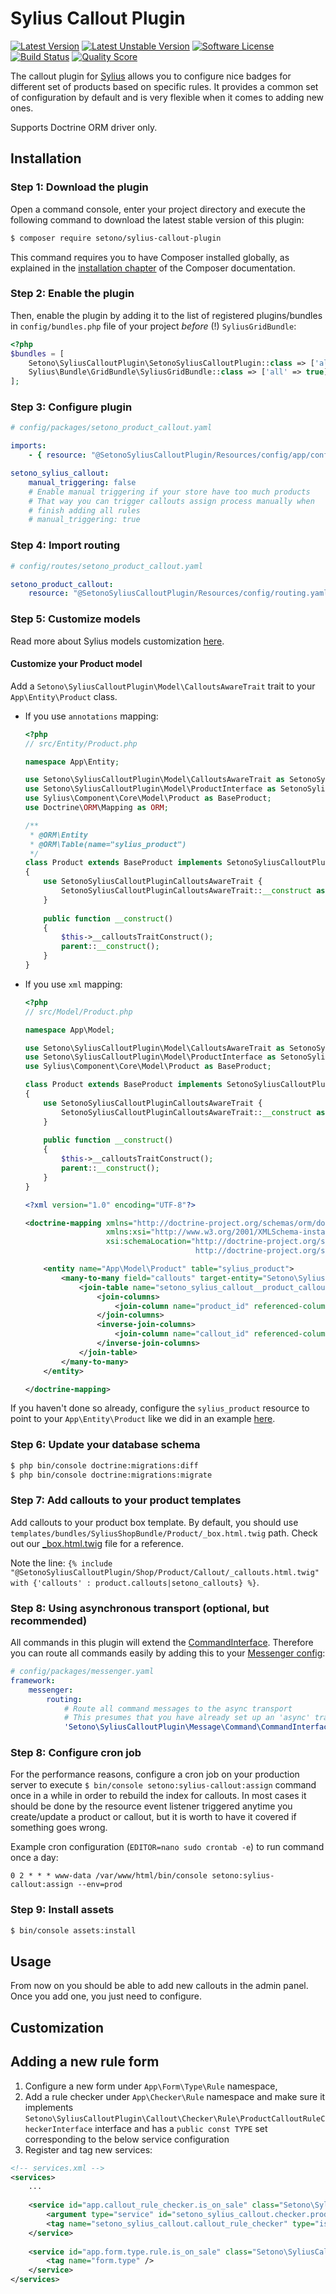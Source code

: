 # Sylius Callout Plugin

[![Latest Version][ico-version]][link-packagist]
[![Latest Unstable Version][ico-unstable-version]][link-packagist]
[![Software License][ico-license]](LICENSE)
[![Build Status][ico-travis]][link-travis]
[![Quality Score][ico-code-quality]][link-code-quality]

The callout plugin for [Sylius](https://sylius.com/) allows you to configure nice badges for different set of products
based on specific rules. It provides a common set of configuration by default and is very flexible when it comes to adding new ones.

Supports Doctrine ORM driver only.

## Installation

### Step 1: Download the plugin

Open a command console, enter your project directory and execute the following command to download the latest stable version of this plugin:

```bash
$ composer require setono/sylius-callout-plugin
```

This command requires you to have Composer installed globally, as explained in the [installation chapter](https://getcomposer.org/doc/00-intro.md) of the Composer documentation.

### Step 2: Enable the plugin

Then, enable the plugin by adding it to the list of registered plugins/bundles
in `config/bundles.php` file of your project *before* (!) `SyliusGridBundle`:

```php
<?php
$bundles = [
    Setono\SyliusCalloutPlugin\SetonoSyliusCalloutPlugin::class => ['all' => true],
    Sylius\Bundle\GridBundle\SyliusGridBundle::class => ['all' => true],
];
```

### Step 3: Configure plugin
```yaml
# config/packages/setono_product_callout.yaml

imports:
    - { resource: "@SetonoSyliusCalloutPlugin/Resources/config/app/config.yaml" }

setono_sylius_callout:
    manual_triggering: false
    # Enable manual triggering if your store have too much products
    # That way you can trigger callouts assign process manually when
    # finish adding all rules
    # manual_triggering: true
```

### Step 4: Import routing

```yaml
# config/routes/setono_product_callout.yaml

setono_product_callout:
    resource: "@SetonoSyliusCalloutPlugin/Resources/config/routing.yaml"
```

### Step 5: Customize models

Read more about Sylius models customization [here](https://docs.sylius.com/en/latest/customization/model.html).

#### Customize your Product model

Add a `Setono\SyliusCalloutPlugin\Model\CalloutsAwareTrait` trait to your `App\Entity\Product` class.

- If you use `annotations` mapping:

    ```php
    <?php 
    // src/Entity/Product.php
    
    namespace App\Entity;

    use Setono\SyliusCalloutPlugin\Model\CalloutsAwareTrait as SetonoSyliusCalloutPluginCalloutsAwareTrait;
    use Setono\SyliusCalloutPlugin\Model\ProductInterface as SetonoSyliusCalloutPluginCalloutsProductInterface;
    use Sylius\Component\Core\Model\Product as BaseProduct;
    use Doctrine\ORM\Mapping as ORM;
    
    /**
     * @ORM\Entity
     * @ORM\Table(name="sylius_product")
     */
    class Product extends BaseProduct implements SetonoSyliusCalloutPluginCalloutsProductInterface
    {
        use SetonoSyliusCalloutPluginCalloutsAwareTrait {
            SetonoSyliusCalloutPluginCalloutsAwareTrait::__construct as private __calloutsTraitConstruct;
        }
      
        public function __construct()
        {
            $this->__calloutsTraitConstruct();
            parent::__construct();
        }
    }
    ```
    
- If you use `xml` mapping:

    ```php
    <?php
    // src/Model/Product.php
    
    namespace App\Model;
    
    use Setono\SyliusCalloutPlugin\Model\CalloutsAwareTrait as SetonoSyliusCalloutPluginCalloutsAwareTrait;
    use Setono\SyliusCalloutPlugin\Model\ProductInterface as SetonoSyliusCalloutPluginCalloutsProductInterface;
    use Sylius\Component\Core\Model\Product as BaseProduct;
    
    class Product extends BaseProduct implements SetonoSyliusCalloutPluginCalloutsProductInterface
    {
        use SetonoSyliusCalloutPluginCalloutsAwareTrait {
            SetonoSyliusCalloutPluginCalloutsAwareTrait::__construct as private __calloutsTraitConstruct;
        }
      
        public function __construct()
        {
            $this->__calloutsTraitConstruct();
            parent::__construct();
        }
    }
    ```

    ```xml
    <?xml version="1.0" encoding="UTF-8"?>
    
    <doctrine-mapping xmlns="http://doctrine-project.org/schemas/orm/doctrine-mapping"
                      xmlns:xsi="http://www.w3.org/2001/XMLSchema-instance"
                      xsi:schemaLocation="http://doctrine-project.org/schemas/orm/doctrine-mapping
                                          http://doctrine-project.org/schemas/orm/doctrine-mapping.xsd">
    
        <entity name="App\Model\Product" table="sylius_product">
            <many-to-many field="callouts" target-entity="Setono\SyliusCalloutPlugin\Model\CalloutInterface">
                <join-table name="setono_sylius_callout__product_callouts">
                    <join-columns>
                        <join-column name="product_id" referenced-column-name="id" nullable="false" on-delete="CASCADE" />
                    </join-columns>
                    <inverse-join-columns>
                        <join-column name="callout_id" referenced-column-name="id" nullable="false" on-delete="CASCADE" />
                    </inverse-join-columns>
                </join-table>
            </many-to-many>
        </entity>
    
    </doctrine-mapping>
    ```

If you haven't done so already, configure the `sylius_product` resource to point to your `App\Entity\Product` like we 
did in an example [here](tests/Application/config/packages/_sylius.yaml).

### Step 6: Update your database schema

```bash
$ php bin/console doctrine:migrations:diff
$ php bin/console doctrine:migrations:migrate
```
 
### Step 7: Add callouts to your product templates 
Add callouts to your product box template. By default, you should use `templates/bundles/SyliusShopBundle/Product/_box.html.twig` 
path. Check out our [_box.html.twig](tests/Application/templates/bundles/SyliusShopBundle/Product/_box.html.twig) file for a reference.

Note the line: `{% include "@SetonoSyliusCalloutPlugin/Shop/Product/Callout/_callouts.html.twig" with {'callouts' : product.callouts|setono_callouts} %}`.

### Step 8: Using asynchronous transport (optional, but recommended)

All commands in this plugin will extend the [CommandInterface](src/Message/Command/CommandInterface.php).
Therefore you can route all commands easily by adding this to your [Messenger config](https://symfony.com/doc/current/messenger.html#routing-messages-to-a-transport):

```yaml
# config/packages/messenger.yaml
framework:
    messenger:
        routing:
            # Route all command messages to the async transport
            # This presumes that you have already set up an 'async' transport
            'Setono\SyliusCalloutPlugin\Message\Command\CommandInterface': async
```

### Step 8: Configure cron job
For the performance reasons, configure a cron job on your production server to execute `$ bin/console setono:sylius-callout:assign` command 
once in a while in order to rebuild the index for callouts. In most cases it should be done by the resource event listener
triggered anytime you create/update a product or callout, but it is worth to have it covered if something goes wrong.

Example cron configuration (`EDITOR=nano sudo crontab -e`) to run command once a day:

```
0 2 * * * www-data /var/www/html/bin/console setono:sylius-callout:assign --env=prod
```

### Step 9: Install assets
```bash
$ bin/console assets:install
```

## Usage

From now on you should be able to add new callouts in the admin panel. Once you add one, you just need to configure.

## Customization

Adding a new rule form
----------------------

1. Configure a new form under `App\Form\Type\Rule` namespace,
2. Add a rule checker under `App\Checker\Rule` namespace and
make sure it implements `Setono\SyliusCalloutPlugin\Callout\Checker\Rule\ProductCalloutRuleCheckerInterface` interface and has a `public const TYPE` 
set corresponding to the below service configuration 
3. Register and tag new services:
```xml
<!-- services.xml -->
<services>
    ...
    
    <service id="app.callout_rule_checker.is_on_sale" class="Setono\SyliusCalloutPlugin\Callout\Checker\Rule\IsOnSaleRuleChecker">
        <argument type="service" id="setono_sylius_callout.checker.product_promotion" />
        <tag name="setono_sylius_callout.callout_rule_checker" type="is_on_sale" label="setono_sylius_callout.ui.is_on_sale" form-type="Setono\SyliusCalloutPlugin\Form\Type\Rule\IsOnSaleConfigurationType" />
    </service>
    
    <service id="app.form.type.rule.is_on_sale" class="Setono\SyliusCalloutPlugin\Form\Type\Rule\IsOnSaleConfigurationType">
        <tag name="form.type" />
    </service>
</services>
```

[ico-version]: https://poser.pugx.org/setono/sylius-callout-plugin/v/stable
[ico-unstable-version]: https://poser.pugx.org/setono/sylius-callout-plugin/v/unstable
[ico-license]: https://poser.pugx.org/setono/sylius-callout-plugin/license
[ico-travis]: https://travis-ci.com/Setono/SyliusCalloutPlugin.svg?branch=master
[ico-code-quality]: https://img.shields.io/scrutinizer/g/Setono/SyliusCalloutPlugin.svg?style=flat-square

[link-packagist]: https://packagist.org/packages/setono/sylius-callout-plugin
[link-travis]: https://travis-ci.com/Setono/SyliusCalloutPlugin
[link-code-quality]: https://scrutinizer-ci.com/g/Setono/SyliusCalloutPlugin
